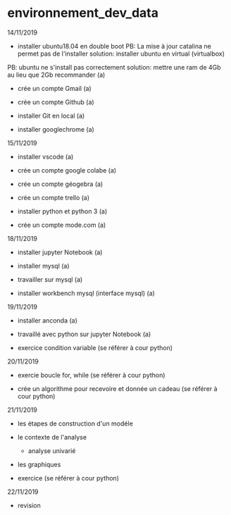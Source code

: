 # environnement_dev_data

14/11/2019

- installer ubuntu18.04 en double boot
PB: La mise à jour catalina ne permet pas de l'installer 
solution: installer ubuntu en virtual (virtualbox) 

PB: ubuntu ne s'install pas correctement 
solution: mettre une ram de 4Gb au lieu que 2Gb recommander (a)

- crée un compte Gmail (a)

- crée un compte Github (a)

- installer Git en local (a)

- installer googlechrome (a)


15/11/2019

- installer vscode (a)

- crée un compte google colabe (a)

- crée un compte géogebra (a)

- crée un compte trello (a)

- installer python et python 3 (a)

- crée un compte mode.com (a)

18/11/2019

- installer jupyter Notebook (a)

- installer mysql (a)

- travailler sur mysql (a)

- installer workbench mysql (interface mysql) (a)

19/11/2019

- installer anconda (a)

- travaillé avec python sur jupyter Notebook (a)

- exercice condition variable (se référer à cour python)

20/11/2019

- exercie boucle for, while (se référer à cour python)

- crée un algorithme pour recevoire et donnée un cadeau (se référer à cour python)

21/11/2019

- les étapes de construction d'un modéle 

- le contexte de l'analyse

	- analyse univarié

- les graphiques

- exercice (se référer à cour python)

22/11/2019
 
- revision
